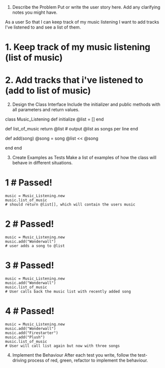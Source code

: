 1. Describe the Problem
    Put or write the user story here. Add any clarifying notes you might have.

As a user
So that I can keep track of my music listening
I want to add tracks I've listened to and see a list of them.

# 1. Keep track of my music listening (list of music)
# 2. Add tracks that i've listened to (add to list of music)


2. Design the Class Interface
Include the initializer and public methods with all parameters and return values.

class Music_Listening
  def initialize
    @list = []
  end

  def list_of_music
    return @list
    # output @list as songs per line
  end

  def add(song)
    @song = song
    @list << @song
    
  end
end


3. Create Examples as Tests
Make a list of examples of how the class will behave in different situations.

# 1 # Passed!
    music = Music_Listening.new
    music.list_of_music
    # should return @list[], which will contain the users music

# 2 # Passed!
    music = Music_Listening.new
    music.add("Wonderwall")    
    # user adds a song to @list

# 3 # Passed!
    music = Music_Listening.new
    music.add("Wonderwall")  
    music.list_of_music
    # User calls back the music list with recently added song

# 4 # Passed!
    music = Music_Listening.new
    music.add("Wonderwall") 
    music.add("Firestarter") 
    music.add("Plush") 
    music.list_of_music
    # User will call list again but now with three songs

4. Implement the Behaviour
After each test you write, follow the test-driving process of red, green, refactor to implement the behaviour.
